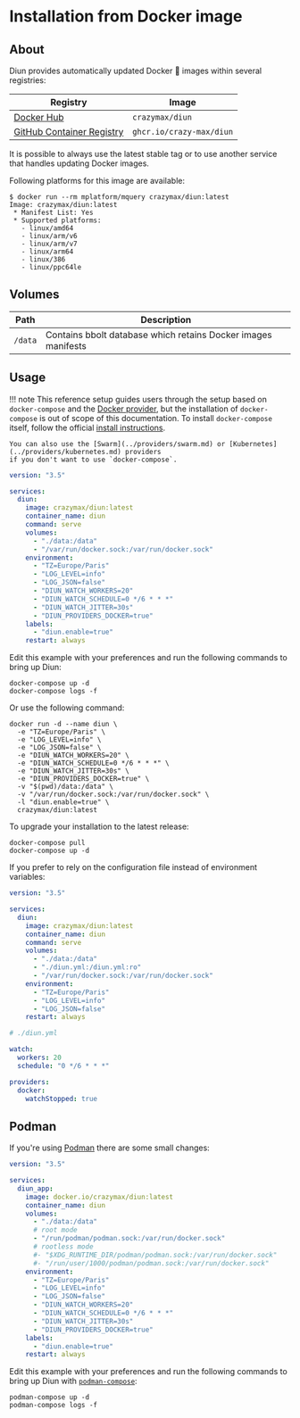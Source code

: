 # Installation from Docker image

## About

Diun provides automatically updated Docker :whale: images within several registries:

| Registry                                                                                        | Image                    |
|-------------------------------------------------------------------------------------------------|--------------------------|
| [Docker Hub](https://hub.docker.com/r/crazymax/diun/)                                           | `crazymax/diun`          |
| [GitHub Container Registry](https://github.com/users/crazy-max/packages/container/package/diun) | `ghcr.io/crazy-max/diun` |

It is possible to always use the latest stable tag or to use another service that handles updating Docker images.

Following platforms for this image are available:

```
$ docker run --rm mplatform/mquery crazymax/diun:latest
Image: crazymax/diun:latest
 * Manifest List: Yes
 * Supported platforms:
   - linux/amd64
   - linux/arm/v6
   - linux/arm/v7
   - linux/arm64
   - linux/386
   - linux/ppc64le
```

## Volumes

| Path    | Description                                                   |
|---------|---------------------------------------------------------------|
| `/data` | Contains bbolt database which retains Docker images manifests |

## Usage

!!! note
    This reference setup guides users through the setup based on `docker-compose` and the
    [Docker provider](../providers/docker.md), but the installation of `docker-compose` is out of scope of this
    documentation. To install `docker-compose` itself, follow the official
    [install instructions](https://docs.docker.com/compose/install/).
    
    You can also use the [Swarm](../providers/swarm.md) or [Kubernetes](../providers/kubernetes.md) providers
    if you don't want to use `docker-compose`.

```yaml
version: "3.5"

services:
  diun:
    image: crazymax/diun:latest
    container_name: diun
    command: serve
    volumes:
      - "./data:/data"
      - "/var/run/docker.sock:/var/run/docker.sock"
    environment:
      - "TZ=Europe/Paris"
      - "LOG_LEVEL=info"
      - "LOG_JSON=false"
      - "DIUN_WATCH_WORKERS=20"
      - "DIUN_WATCH_SCHEDULE=0 */6 * * *"
      - "DIUN_WATCH_JITTER=30s"
      - "DIUN_PROVIDERS_DOCKER=true"
    labels:
      - "diun.enable=true"
    restart: always
```

Edit this example with your preferences and run the following commands to bring up Diun:

```shell
docker-compose up -d
docker-compose logs -f
```

Or use the following command:

```shell
docker run -d --name diun \
  -e "TZ=Europe/Paris" \
  -e "LOG_LEVEL=info" \
  -e "LOG_JSON=false" \
  -e "DIUN_WATCH_WORKERS=20" \
  -e "DIUN_WATCH_SCHEDULE=0 */6 * * *" \
  -e "DIUN_WATCH_JITTER=30s" \
  -e "DIUN_PROVIDERS_DOCKER=true" \
  -v "$(pwd)/data:/data" \
  -v "/var/run/docker.sock:/var/run/docker.sock" \
  -l "diun.enable=true" \
  crazymax/diun:latest
```

To upgrade your installation to the latest release:

```shell
docker-compose pull
docker-compose up -d
```

If you prefer to rely on the configuration file instead of environment variables:

```yaml
version: "3.5"

services:
  diun:
    image: crazymax/diun:latest
    container_name: diun
    command: serve
    volumes:
      - "./data:/data"
      - "./diun.yml:/diun.yml:ro"
      - "/var/run/docker.sock:/var/run/docker.sock"
    environment:
      - "TZ=Europe/Paris"
      - "LOG_LEVEL=info"
      - "LOG_JSON=false"
    restart: always
```

```yaml
# ./diun.yml

watch:
  workers: 20
  schedule: "0 */6 * * *"

providers:
  docker:
    watchStopped: true
```

## Podman

If you're using [Podman](https://podman.io/) there are some small changes:

```yaml
version: "3.5"

services:
  diun_app:
    image: docker.io/crazymax/diun:latest
    container_name: diun
    volumes:
      - "./data:/data"
      # root mode
      - "/run/podman/podman.sock:/var/run/docker.sock"
      # rootless mode
      #- "$XDG_RUNTIME_DIR/podman/podman.sock:/var/run/docker.sock"
      #- "/run/user/1000/podman/podman.sock:/var/run/docker.sock"
    environment:
      - "TZ=Europe/Paris"
      - "LOG_LEVEL=info"
      - "LOG_JSON=false"
      - "DIUN_WATCH_WORKERS=20"
      - "DIUN_WATCH_SCHEDULE=0 */6 * * *"
      - "DIUN_WATCH_JITTER=30s"
      - "DIUN_PROVIDERS_DOCKER=true"
    labels:
      - "diun.enable=true"
    restart: always
```

Edit this example with your preferences and run the following commands to bring up Diun with [`podman-compose`](https://github.com/containers/podman-compose):

```shell
podman-compose up -d
podman-compose logs -f
```

